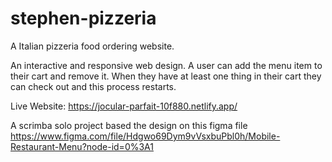 # stephen-pizzeria
 
A Italian pizzeria food ordering website. 

An interactive and responsive web design. A user can add the menu item to their cart and remove it. When they have at least one thing in their cart they can check out and this process restarts.

Live Website: https://jocular-parfait-10f880.netlify.app/

A scrimba solo project based the design on this figma file https://www.figma.com/file/Hdgwo69Dym9vVsxbuPbl0h/Mobile-Restaurant-Menu?node-id=0%3A1 

